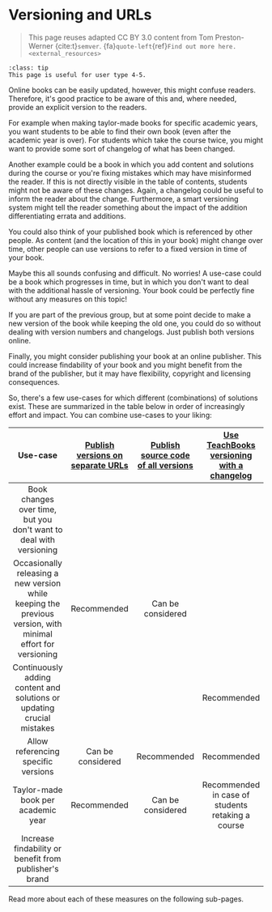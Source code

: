 # Versioning and URLs

> This page reuses adapted CC BY 3.0 content from Tom Preston-Werner {cite:t}`semver`. {fa}`quote-left`{ref}`Find out more here.<external_resources>`

```{admonition} User types
:class: tip
This page is useful for user type 4-5.
```

Online books can be easily updated, however, this might confuse readers. Therefore, it's good practice to be aware of this and, where needed, provide an explicit version to the readers.

For example when making taylor-made books for specific academic years, you want students to be able to find their own book (even after the academic year is over). For students which take the course twice, you might want to provide some sort of changelog of what has been changed.

Another example could be a book in which you add content and solutions during the course or you're fixing mistakes which may have misinformed the reader. If this is not directly visible in the table of contents, students might not be aware of these changes. Again, a changelog could be useful to inform the reader about the change. Furthermore, a smart versioning system might tell the reader something about the impact of the addition differentiating errata and additions.

You could also think of your published book which is referenced by other people. As content (and the location of this in your book) might change over time, other people can use versions to refer to a fixed version in time of your book.

Maybe this all sounds confusing and difficult. No worries! A use-case could be a book which progresses in time, but in which you don't want to deal with the additional hassle of versioning. Your book could be perfectly fine without any measures on this topic!

If you are part of the previous group, but at some point decide to make a new version of the book while keeping the old one, you could do so without dealing with version numbers and changelogs. Just publish both versions online.

Finally, you might consider publishing your book at an online publisher. This could increase findability of your book and you might benefit from the brand of the publisher, but it may have flexibility, copyright and licensing consequences.

So, there's a few use-cases for which different (combinations) of solutions exist. These are summarized in the table below in order of increasingly effort and impact. You can combine use-cases to your liking:

| Use-case | [Publish versions on separate URLs](./versions_URLs.md) | [Publish source code of all versions](./versioning_archived.md) | [Use TeachBooks versioning with a changelog](versioning_changelog)  | [Publish your book officially](./publisher.md) |
|:---:|:---:|:---:|:---:|:---:|
| Book changes over time, but you don't want to deal with versioning |  |  |  |  | 
| Occasionally releasing a new version while keeping the previous version, with minimal effort for versioning | Recommended | Can be considered | | |
| Continuously adding content and solutions or updating crucial mistakes |  |  | Recommended |  |
| Allow referencing specific versions | Can be considered |Recommended |  Recommended | |
| Taylor-made book per academic year | Recommended | Can be considered | Recommended in case of students retaking a course | |
| Increase findability or benefit from publisher's brand |  |  |  | Recommended |

Read more about each of these measures on the following sub-pages.